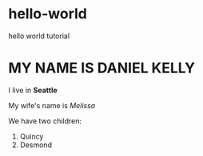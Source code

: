 # hello-world
hello world tutorial
# MY NAME IS DANIEL KELLY
I live in **Seattle**

My wife's name is *Melissa*

We have two children:
1. Quincy
2. Desmond
